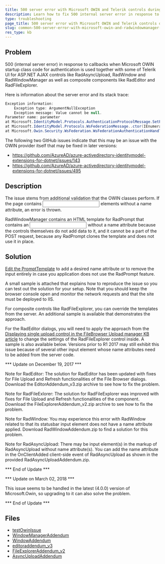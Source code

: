 ```yaml
---
title: 500 server error with Microsoft OWIN and Telerik controls during a callback
description: Learn how to fix 500 internal server error in response to callbacks when Microsoft OWIN startup class code for authentication is used together with some of Telerik UI for ASP.NET AJAX controls.
type: troubleshooting
page_title: 500 server error with Microsoft OWIN and Telerik controls during a callback
slug: common-500-server-error-with-microsoft-owin-and-radwindowmanager-during-a-callback
res_type: kb
---
```


## Problem

500 (internal server error) in response to callbacks when Microsoft OWIN startup class code for authentication is used together with some of Telerik UI for ASP.NET AJAX controls like RadAsyncUpload, RadWindow and RadWindowManager as well as composite components like RadEditor and RadFileExplorer.

Here is information about  the server error and its stack trace:

````C#
Exception information:
    Exception type: ArgumentNullException
    Exception message: Value cannot be null.
Parameter name: parameter
at Microsoft.IdentityModel.Protocols.AuthenticationProtocolMessage.SetParameter(String parameter, String value)
at Microsoft.IdentityModel.Protocols.WsFederationMessage..ctor(IEnumerable`1 parameters)
at Microsoft.Owin.Security.WsFederation.WsFederationAuthenticationHandler.<AuthenticateCoreAsync>d__1f.MoveNext()
````
 
The following two GitHub issues indicate that this may be an issue with the OWIN provider itself that may be fixed in later versions:

* https://github.com/AzureAD/azure-activedirectory-identitymodel-extensions-for-dotnet/issues/143
* https://github.com/AzureAD/azure-activedirectory-identitymodel-extensions-for-dotnet/issues/495

## Description

The issue stems from additional validation that the OWIN classes perform. If the page contains <input> elements without a name attribute, an error is thrown.

RadWindowManager contains an HTML template for RadPrompt that contains an <input> without a name attribute because the controls themselves do not add data to it, and it cannot be a part of the POST request, because any RadPrompt clones the template and does not use it in place.

## Solution

[Edit the PromptTemplate](http://docs.telerik.com/devtools/aspnet-ajax/controls/window/alert,-confirm,-prompt-dialogs/how-to-change-the-dialog-templates?_ga=2.163959037.317000784.1618326771-650494500.1548082460) to add a desired name attribute or to remove the input entirely in case you application does not use the RadPrompt feature.

A small sample is attached that explains how to reproduce the issue so you can test out the solution for your setup. Note that you should keep the browser console open and monitor the network requests and that the site must be deployed to IIS.

For composite controls like RadFileExplorer, you can override the templates from the server. An additional sample is available that demonstrates the approach.

For the RadEditor dialogs, you will need to apply the approach from the [Displaying single upload control in the FileBrowser Upload manager KB article](https://www.telerik.com/support/kb/aspnet-ajax/details/displaying-single-upload-control-in-the-filebrowser-upload-manager) to change the settings of the RadFileExplorer control inside. A sample is also available below. Versions prior to R1 2017 may still exhibit this issue because of several other input element whose name attributes need to be added from the server code.

*** Update on December 19, 2017 ***

Note for RadEditor: The solution for RadEditor has been updated with fixes for File Upload and Refresh functionalities of the File Browser dialogs. Download the EditorAddendum_v3.zip archive to see how to fix the problem.

Note for RadFileExlorer: The solution for RadFileExplorer was improved with fixes for File Upload and Refresh functionalities of the component. Download the FileExplorerAddendum_v2.zip archive to see how to fix the problem.

Note for RadWindow: You may experience this error with RadWindow related to that its statusbar input element does not have a name attribute applied. Download RadWindowAddendum.zip to find a solution for this problem.

Note for RadAsyncUpload: There may be input element(s) in the markup of RadAsyncUpload without name attribute(s). You can add the name attribute in the OnClientAdded client-side event of RadAsyncUpload as shown in the provided RadAsyncUploadAddendum.zip.

*** End of Update ***


*** Update on March 02, 2018 ***

This issue seems to be handled in the latest (4.0.0) version of Microsoft.Owin, so upgrading to it can also solve the problem.

*** End of Update ***

## Files

* [testOwinIssue](files\testowinissue.zip)
* [WindowManagerAddendum](files\windowmanageraddendum.zip)
* [WindowAddendum](files\windowaddendum.zip)
* [editoraddendum_v3](files\editoraddendum_v3.zip)
* [FileExplorerAddendum_v2](files\fileexploreraddendum_v2.zip)
* [AsyncUploadAddendum](files\asyncuploadaddendum.zip)
